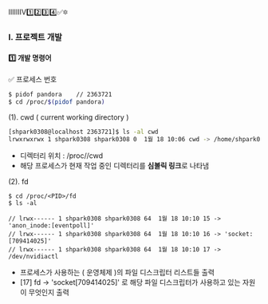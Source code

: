 
ⅠⅡⅢⅣ1️⃣2️⃣3️⃣4️⃣✅🔯

### Ⅰ. 프로젝트 개발
#### 1️⃣ 개발 명령어
✅ 프로세스 번호
``` bash
$ pidof pandora    // 2363721
$ cd /proc/$(pidof pandora)
```

(1). cwd ( current working directory )
``` bash
[shpark0308@localhost 2363721]$ ls -al cwd
lrwxrwxrwx 1 shpark0308 shpark0308 0  1월 18 10:06 cwd -> /home/shpark0308/work/output
```
- 디렉터리 위치 : /proc/<PID>/cwd
- 해당 프로세스가 현재 작업 중인 디렉터리를 **심볼릭 링크**로 나타냄

(2). fd
```
$ cd /proc/<PID>/fd
$ ls -al

// lrwx------ 1 shpark0308 shpark0308 64  1월 18 10:10 15 -> 'anon_inode:[eventpoll]'
// lrwx------ 1 shpark0308 shpark0308 64  1월 18 10:10 16 -> 'socket:[709414025]'
// lrwx------ 1 shpark0308 shpark0308 64  1월 18 10:10 17 -> /dev/nvidiactl
```
- 프로세스가 사용하는 ( 운영체제 )의 파일 디스크립터 리스트들 출력
- [17] fd -> 'socket[709414025]' 로 해당 파일 디스크립터가 사용하고 있는 자원이 무엇인지 출력
